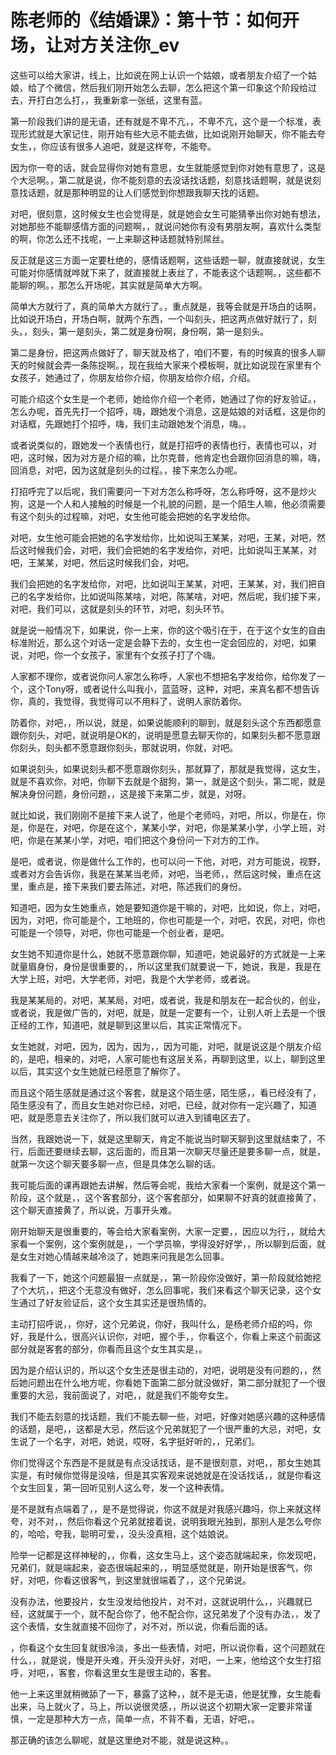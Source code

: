 # 陈老师的《结婚课》：第十节：如何开场，让对方关注你_ev

这些可以给大家讲，线上，比如说在网上认识一个姑娘，或者朋友介绍了一个姑娘，给了个微信，然后我们刚开始怎么去聊，怎么把这个第一印象这个阶段给过去，开打白怎么打，，我重新拿一张纸，这里有蓝。

第一阶段我们讲的是无语，还有就是不卑不亢，，不卑不亢，这个是一个标准，表现形式就是大家记住，刚开始有些大忌不能去做，比如说刚开始聊天，你不能去夸女生，，你应该有很多人追吧，就是这样夸，不能夸。

因为你一夸的话，就会显得你对她有意思，女生就能感觉到你对她有意思了，这是个大忌啊。，第二就是说，你不能刻意的去没话找话题，刻意找话题啊，就是说刻意找话题，就是那种明显的让人们感觉到你想跟我聊天找的话题。

对吧，很刻意，这时候女生也会觉得是，就是她会女生可能猜拳出你对她有想法，对她那些不能聊感情方面的问题啊，，就说问她你有没有男朋友啊，喜欢什么类型的啊，你怎么还不找呢，一上来聊这种话题就特别屌丝。

反正就是这三方面一定要杜绝的，感情话题啊，这些话题一聊，就直接就说，女生可能对你感情就哗就下来了，就直接就上表丝了，不能表这个话题啊。，这些都不能聊的啊。，那怎么开场呢，其实就是简单大方啊。

简单大方就行了，真的简单大方就行了。，重点就是，我等会就是开场白的话啊，比如说开场白，开场白啊，就两个东西，一个叫刻头，把这两点做好就行了，刻头。，刻头，第一是刻头，第二就是身份啊，身份啊，第一是刻头。

第二是身份，把这两点做好了，聊天就及格了，咱们不要，有的时候真的很多人聊天的时候就会弄一条陈捉啊。，现在我给大家来个模板啊，就比如说现在家里有个女孩子，她通过了，你朋友给你介绍，你朋友给你介绍，介绍。

可能介绍这个女生是一个老师，她给你介绍一个老师，她通过了你的好友验证。，怎么办呢，首先先打一个招呼，嗨，跟她发个消息，这是姑娘的对话框，这是你的对话框，先跟她打个招呼，嗨，我们主动跟她发个消息，嗨。。

或者说类似的，跟她发一个表情也行，就是打招呼的表情也行，表情也可以，对吧，这时候，因为对方是介绍的嘛，比尔克普，他肯定也会跟你回消息的嘛，嗨，回消息，对吧，因为这就是刻头的过程。，接下来怎么办呢。

打招呼完了以后呢，我们需要问一下对方怎么称呼呀，怎么称呼呀，这不是炒火狗，这是一个人和人接触的时候是一个礼貌的问题，是一个陌生人嘛，他必须需要有这个刻头的过程嘛，对吧，女生他可能会把她的名字发给你。

对吧，女生他可能会把她的名字发给你，比如说叫王某某，对吧，王某，对吧，然后这时候我们会，对吧，我们会把她的名字发给你，对吧，比如说叫王某某，对吧，王某某，对吧，然后这时候我们会，对吧。

我们会把她的名字发给你，对吧，比如说叫王某某，对吧，王某某，对，我们把自己的名字发给你，比如说叫陈某啥，对吧，陈某啥，对吧，然后呢，我们接下来，对吧，我们可以，这就是刻头的环节，对吧，刻头环节。

就是说一般情况下，如果说，你一上来，你的这个吸引在于，在于这个女生的自由标准附近，那么这个对话一定是会静下去的，女生也一定会回应的，对吧，如果说，对吧，你一个女孩子，家里有个女孩子打了个嗨。

人家都不理你，或者说你问人家怎么称呼，人家也不想把名字发给你，给你发了一个，这个Tony呀，或者说什么叫我小，蓝蓝呀，这种，对吧，来真名都不想告诉你，真的，我觉得，我觉得可以不用料了，说明人家防着你。

防着你，对吧，，所以说，就是，如果说能顺利的聊到，就是刻头这个东西都愿意跟你刻头，对吧，就说明是OK的，说明是愿意去聊天你的，如果刻头都不愿意跟你刻头，刻头都不愿意跟你刻头，那就说明，你就，对吧。

如果说刻头，如果说刻头都不愿意跟你刻头，那就算了，那就是我觉得，这女生，就是不喜欢你，对吧，你聊下去就是个甜狗，第一，就是这个刻头，第二呢，就是解决身份问题，身份问题，，这是接下来第二步，就是，对呀。

就比如说，我们刚刚不是接下来人说了，他是个老师吗，对吧，所以，你是在，你是，你是在，对吧，你是在这个，某某小学，对吧，你是某某小学，小学上班，对吧，你是在某某小学，对吧，咱们把这个身份问一下对方的工作。

是吧，或者说，你是做什么工作的，也可以问一下他，对吧，对方可能说，视野，或者对方会告诉你，我是在某某当老师，对吧，当老师，，然后这时候，重点在这里，重点是，接下来我们要去陈述，对吧，陈述我们的身份。

知道吧，因为女生她重点，她是要知道你是干嘛的，对吧，比如说，你上，对吧，因为，对吧，你可能是个，工地班的，你也可能是一个，对吧，农民，对吧，你也可能是一个领导，对吧，你也可能是一个创业者，是吧。

女生她不知道你是什么，她就不愿意跟你聊，知道吧，她说最好的方式就是一上来就量眉身份，身份是很重要的，，所以这里我们就要说一下，她说，我是，我是在大学上班，对吧，大学老师，对吧，我是个大学老师，或者说。

我是某某局的，对吧，某某局，对吧，或者说，我是和朋友在一起合伙的，创业，或者说，我是做广告的，对吧，就是，就是一定要有一个，让别人听上去是一个很正经的工作，知道吧，就是聊到这里以后，其实正常情况下。

女生她就，对吧，因为，因为，因为，，因为可能，对吧，就是说这是个朋友介绍的，是吧，相亲的，对吧，人家可能也有这层关系，再聊到这里，以上，聊到这里以后，其实这个女生她就已经愿意了解你了。

而且这个陌生感就是通过这个客套，就是这个陌生感，陌生感，，看已经没有了，陌生感没有了，而且女生她对你已经，对吧，已经，就对你有一定兴趣了，知道吧，就是愿意去关注你了，所以我们就可以进入到铺电区去了。

当然，我跟她说一下，就是这里聊天，肯定不能说当时聊天聊到这里就结束了，不行，后面还要继续去聊，这后面的，而且第一次聊天尽量还是要多聊一点，就是，就第一次这个聊天要多聊一点，但是具体怎么聊的话。

我可能后面的课再跟她去讲解，然后等会呢，我给大家看一个案例，就是这个第一阶段，这个就是，，这个客套部分，这个客套部分，如果聊不好真的就直接黄了，这个聊天直接黄了，所以说，万事开头难。

刚开始聊天是很重要的，等会给大家看案例，大家一定要，，因应以为行，，就给大家看一个案例，这个案例就是，，一个学员嘛，学得没好好学，，所以聊到后面，就是女生对她心情越来越冷淡了，她跑来问我是怎么回事。

我看了一下，她这个问题最狠一点就是，，第一阶段你没做好，第一阶段就给她挖了个大坑，，把这个无意没有做好，怎么回事呢，我们来看这个聊天记录，这个女生通过了好友验证后，这个女生其实还是很热情的。

主动打招呼说，，你好，这个兄弟说，你好，我叫什么，是杨老师介绍的吗，你好，我是什么，很高兴认识你，对吧，握个手，，你看这个，你看上来这个前面这部分就是客套的部分，你看而且这个女生其实是，。

因为是介绍认识的，所以这个女生还是很主动的，对吧，说明是没有问题的，，然后她问题出在什么地方呢，你看她下面第二部分就没做好，第二部分就犯了一个很重要的大忌，我前面说了，对吧，，就是我们不能夸女生。

我们不能去刻意的找话题，我们不能去聊一些，对吧，好像对她感兴趣的这种感情的话题，是吧，，这都是大忌，然后这个兄弟就犯了一个很严重的大忌，对吧，女生说了一个名字，对吧，她说，哎呀，名字挺好听的，，兄弟们。

你们觉得这个东西是不是就是有点没话找话，是不是很刻意，对吧，，那女生她其实是，有时候你觉得是没啥，但是其实客观来说她就是在没话找话，，就是你看这个女生回复，第一回听见别人这么夸，发一个这种表情。

是不是就有点端着了，，是不是觉得说，你这不就是对我感兴趣吗，你上来就这样夸，对不对，，然后你看这个兄弟就接着说，说明我眼光独到，那别人是怎么夸你的，哈哈，夸我，聪明可爱，，没头没真相，这个姑娘说。

险举一记都是这样神秘的，，你看，这女生马上，这个姿态就端起来，你发现吧，兄弟们，就是端起来，姿态很端起来的，，明显感觉就是，刚开始是很客气，你好，对吧，你看这很客气，到这里就很端着了，，这个兄弟说。

没有办法，他要投片，女生没发给他投片，对不对，这就说明什么，，兴趣就已经，这就属于一个，就不配合你了，他不配合你，这兄弟发了个没有办法，，发了这个表情，女生就直接不回你了，对不对，所以说，你看后面的话。

，你看这个女生回复就很冷淡，多出一些表情，对吧，所以说你看，这个问题就在什么，，就是说，慢是开头难，开头没开头好，对吧，一上来，他给这个女生打招呼，对吧，，客套，你看这里女生是很主动的，客套。

他一上来这里就稍微舔了一下，暴露了这种，，就不是无语，他是犹豫，女生能看出来，马上就火了，马上，所以说很灵感，，所以说这个初期大家一定要非常谨慎，一定是那种大方一点，简单一点，不背不看，无语，好吧，。

那正确的该怎么聊呢，就是这里绝对不能，就是说这种。。